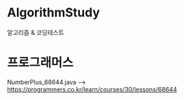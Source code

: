 # AlgorithmStudy
 알고리즘 & 코딩테스트 


  # 프로그래머스
  
 NumberPlus_68644.java 
 --> https://programmers.co.kr/learn/courses/30/lessons/68644
 
